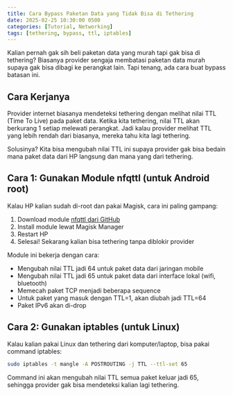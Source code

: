```yaml
---
title: Cara Bypass Paketan Data yang Tidak Bisa di Tethering
date: 2025-02-25 10:30:00 0500
categories: [Tutorial, Networking]
tags: [tethering, bypass, ttl, iptables]
---
```


Kalian pernah gak sih beli paketan data yang murah tapi gak bisa di tethering? Biasanya provider sengaja membatasi paketan data murah supaya gak bisa dibagi ke perangkat lain. Tapi tenang, ada cara buat bypass batasan ini.

## Cara Kerjanya

Provider internet biasanya mendeteksi tethering dengan melihat nilai TTL (Time To Live) pada paket data. Ketika kita tethering, nilai TTL akan berkurang 1 setiap melewati perangkat. Jadi kalau provider melihat TTL yang lebih rendah dari biasanya, mereka tahu kita lagi tethering.

Solusinya? Kita bisa mengubah nilai TTL ini supaya provider gak bisa bedain mana paket data dari HP langsung dan mana yang dari tethering.

## Cara 1: Gunakan Module nfqttl (untuk Android root)

Kalau HP kalian sudah di-root dan pakai Magisk, cara ini paling gampang:

1. Download module [nfqttl dari GitHub](https://github.com/cyborg-one/nfqttl)
2. Install module lewat Magisk Manager
3. Restart HP
4. Selesai! Sekarang kalian bisa tethering tanpa diblokir provider

Module ini bekerja dengan cara:
- Mengubah nilai TTL jadi 64 untuk paket data dari jaringan mobile
- Mengubah nilai TTL jadi 65 untuk paket data dari interface lokal (wifi, bluetooth)
- Memecah paket TCP menjadi beberapa sequence
- Untuk paket yang masuk dengan TTL=1, akan diubah jadi TTL=64
- Paket IPv6 akan di-drop

## Cara 2: Gunakan iptables (untuk Linux)

Kalau kalian pakai Linux dan tethering dari komputer/laptop, bisa pakai command iptables:

```bash
sudo iptables -t mangle -A POSTROUTING -j TTL --ttl-set 65
```

Command ini akan mengubah nilai TTL semua paket keluar jadi 65, sehingga provider gak bisa mendeteksi kalian lagi tethering.